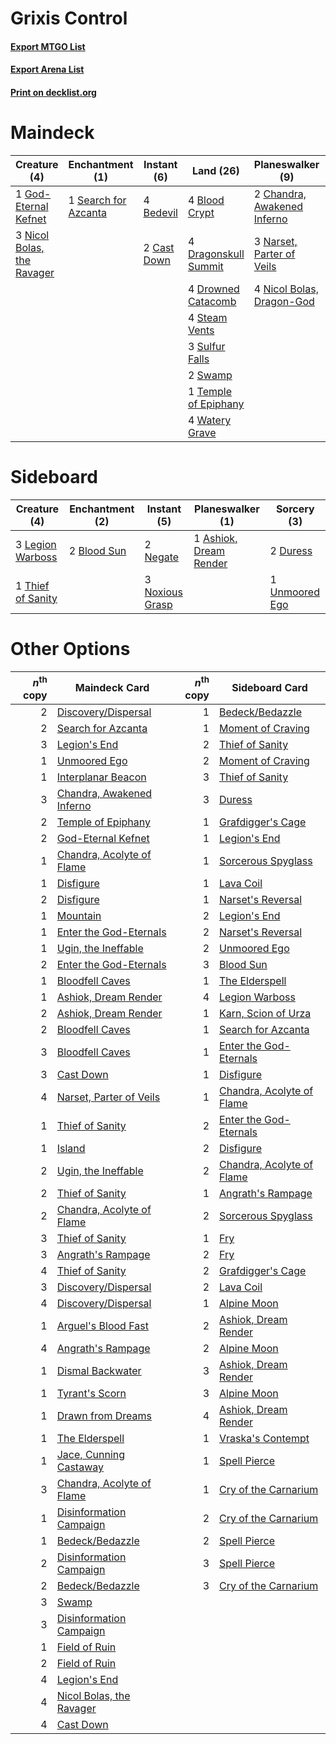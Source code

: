 # Grixis Control

#### [Export MTGO List](../collection/Grixis%20Control/Grixis%20Control.txt)
#### [Export Arena List](../collection/Grixis%20Control/Grixis%20Control_arena.txt)
#### [Print on decklist.org](http://decklist.org/?deckmain=2%09Angrath's%20Rampage%0A4%09Bedevil%0A4%09Blood%20Crypt%0A2%09Cast%20Down%0A2%09Chandra,%20Awakened%20Inferno%0A3%09Cry%20of%20the%20Carnarium%0A1%09Discovery/Dispersal%0A4%09Dragonskull%20Summit%0A4%09Drowned%20Catacomb%0A1%09God-Eternal%20Kefnet%0A2%09Legion's%20End%0A3%09Narset,%20Parter%20of%20Veils%0A4%09Nicol%20Bolas,%20Dragon-God%0A3%09Nicol%20Bolas,%20the%20Ravager%0A2%09Ritual%20of%20Soot%0A1%09Search%20for%20Azcanta%0A4%09Steam%20Vents%0A3%09Sulfur%20Falls%0A2%09Swamp%0A1%09Temple%20of%20Epiphany%0A4%09Thought%20Erasure%0A4%09Watery%20Grave&deckside=1%09Ashiok,%20Dream%20Render%0A2%09Blood%20Sun%0A2%09Duress%0A3%09Legion%20Warboss%0A2%09Negate%0A3%09Noxious%20Grasp%0A1%09Thief%20of%20Sanity%0A1%09Unmoored%20Ego)
# Maindeck

|                                            Creature (4)                                             |                                        Enchantment (1)                                        |                                     Instant (6)                                      |                                           Land (26)                                           |                                           Planeswalker (9)                                           |                                          Sorcery (14)                                           |
|-----------------------------------------------------------------------------------------------------|-----------------------------------------------------------------------------------------------|--------------------------------------------------------------------------------------|-----------------------------------------------------------------------------------------------|------------------------------------------------------------------------------------------------------|-------------------------------------------------------------------------------------------------|
|1 [God-Eternal Kefnet](http://gatherer.wizards.com/Pages/Card/Details.aspx?multiverseid=460980)      |1 [Search for Azcanta](http://gatherer.wizards.com/Pages/Card/Details.aspx?multiverseid=435226)|4 [Bedevil](http://gatherer.wizards.com/Pages/Card/Details.aspx?multiverseid=457301)  |4 [Blood Crypt](http://gatherer.wizards.com/Pages/Card/Details.aspx?multiverseid=97102)        |2 [Chandra, Awakened Inferno](http://gatherer.wizards.com/Pages/Card/Details.aspx?multiverseid=466881)|2 [Angrath's Rampage](http://gatherer.wizards.com/Pages/Card/Details.aspx?multiverseid=461112)   |
|3 [Nicol Bolas, the Ravager](http://gatherer.wizards.com/Pages/Card/Details.aspx?multiverseid=447354)|                                                                                               |2 [Cast Down](http://gatherer.wizards.com/Pages/Card/Details.aspx?multiverseid=442969)|4 [Dragonskull Summit](http://gatherer.wizards.com/Pages/Card/Details.aspx?multiverseid=420909)|3 [Narset, Parter of Veils](http://gatherer.wizards.com/Pages/Card/Details.aspx?multiverseid=460988)  |3 [Cry of the Carnarium](http://gatherer.wizards.com/Pages/Card/Details.aspx?multiverseid=457214)|
|                                                                                                     |                                                                                               |                                                                                      |4 [Drowned Catacomb](http://gatherer.wizards.com/Pages/Card/Details.aspx?multiverseid=430633)  |4 [Nicol Bolas, Dragon-God](http://gatherer.wizards.com/Pages/Card/Details.aspx?multiverseid=463947)  |1 [Discovery/Dispersal](http://gatherer.wizards.com/Pages/Card/Details.aspx?multiverseid=452973) |
|                                                                                                     |                                                                                               |                                                                                      |4 [Steam Vents](http://gatherer.wizards.com/Pages/Card/Details.aspx?multiverseid=405109)       |                                                                                                      |2 [Legion's End](http://gatherer.wizards.com/Pages/Card/Details.aspx?multiverseid=466860)        |
|                                                                                                     |                                                                                               |                                                                                      |3 [Sulfur Falls](http://gatherer.wizards.com/Pages/Card/Details.aspx?multiverseid=443135)      |                                                                                                      |2 [Ritual of Soot](http://gatherer.wizards.com/Pages/Card/Details.aspx?multiverseid=452834)      |
|                                                                                                     |                                                                                               |                                                                                      |2 [Swamp](http://gatherer.wizards.com/Pages/Card/Details.aspx?multiverseid=439858)             |                                                                                                      |4 [Thought Erasure](http://gatherer.wizards.com/Pages/Card/Details.aspx?multiverseid=452956)     |
|                                                                                                     |                                                                                               |                                                                                      |1 [Temple of Epiphany](http://gatherer.wizards.com/Pages/Card/Details.aspx?multiverseid=442808)|                                                                                                      |                                                                                                 |
|                                                                                                     |                                                                                               |                                                                                      |4 [Watery Grave](http://gatherer.wizards.com/Pages/Card/Details.aspx?multiverseid=405114)      |                                                                                                      |                                                                                                 |


# Sideboard

|                                        Creature (4)                                        |                                   Enchantment (2)                                    |                                       Instant (5)                                        |                                        Planeswalker (1)                                         |                                       Sorcery (3)                                       |
|--------------------------------------------------------------------------------------------|--------------------------------------------------------------------------------------|------------------------------------------------------------------------------------------|-------------------------------------------------------------------------------------------------|-----------------------------------------------------------------------------------------|
|3 [Legion Warboss](http://gatherer.wizards.com/Pages/Card/Details.aspx?multiverseid=452859) |2 [Blood Sun](http://gatherer.wizards.com/Pages/Card/Details.aspx?multiverseid=439749)|2 [Negate](http://gatherer.wizards.com/Pages/Card/Details.aspx?multiverseid=423707)       |1 [Ashiok, Dream Render](http://gatherer.wizards.com/Pages/Card/Details.aspx?multiverseid=461155)|2 [Duress](http://gatherer.wizards.com/Pages/Card/Details.aspx?multiverseid=14557)       |
|1 [Thief of Sanity](http://gatherer.wizards.com/Pages/Card/Details.aspx?multiverseid=452955)|                                                                                      |3 [Noxious Grasp](http://gatherer.wizards.com/Pages/Card/Details.aspx?multiverseid=466864)|                                                                                                 |1 [Unmoored Ego](http://gatherer.wizards.com/Pages/Card/Details.aspx?multiverseid=452962)|


# Other Options

|*n*<sup>th</sup> copy|                                           Maindeck Card                                            |*n*<sup>th</sup> copy|                                           Sideboard Card                                           |
|--------------------:|----------------------------------------------------------------------------------------------------|--------------------:|----------------------------------------------------------------------------------------------------|
|                    2|[Discovery/Dispersal](http://gatherer.wizards.com/Pages/Card/Details.aspx?multiverseid=452973)      |                    1|[Bedeck/Bedazzle](http://gatherer.wizards.com/Pages/Card/Details.aspx?multiverseid=457365)          |
|                    2|[Search for Azcanta](http://gatherer.wizards.com/Pages/Card/Details.aspx?multiverseid=435226)       |                    1|[Moment of Craving](http://gatherer.wizards.com/Pages/Card/Details.aspx?multiverseid=439736)        |
|                    3|[Legion's End](http://gatherer.wizards.com/Pages/Card/Details.aspx?multiverseid=466860)             |                    2|[Thief of Sanity](http://gatherer.wizards.com/Pages/Card/Details.aspx?multiverseid=452955)          |
|                    1|[Unmoored Ego](http://gatherer.wizards.com/Pages/Card/Details.aspx?multiverseid=452962)             |                    2|[Moment of Craving](http://gatherer.wizards.com/Pages/Card/Details.aspx?multiverseid=439736)        |
|                    1|[Interplanar Beacon](http://gatherer.wizards.com/Pages/Card/Details.aspx?multiverseid=461174)       |                    3|[Thief of Sanity](http://gatherer.wizards.com/Pages/Card/Details.aspx?multiverseid=452955)          |
|                    3|[Chandra, Awakened Inferno](http://gatherer.wizards.com/Pages/Card/Details.aspx?multiverseid=466881)|                    3|[Duress](http://gatherer.wizards.com/Pages/Card/Details.aspx?multiverseid=14557)                    |
|                    2|[Temple of Epiphany](http://gatherer.wizards.com/Pages/Card/Details.aspx?multiverseid=442808)       |                    1|[Grafdigger's Cage](http://gatherer.wizards.com/Pages/Card/Details.aspx?multiverseid=278452)        |
|                    2|[God-Eternal Kefnet](http://gatherer.wizards.com/Pages/Card/Details.aspx?multiverseid=460980)       |                    1|[Legion's End](http://gatherer.wizards.com/Pages/Card/Details.aspx?multiverseid=466860)             |
|                    1|[Chandra, Acolyte of Flame](http://gatherer.wizards.com/Pages/Card/Details.aspx?multiverseid=466880)|                    1|[Sorcerous Spyglass](http://gatherer.wizards.com/Pages/Card/Details.aspx?multiverseid=435407)       |
|                    1|[Disfigure](http://gatherer.wizards.com/Pages/Card/Details.aspx?multiverseid=442076)                |                    1|[Lava Coil](http://gatherer.wizards.com/Pages/Card/Details.aspx?multiverseid=452858)                |
|                    2|[Disfigure](http://gatherer.wizards.com/Pages/Card/Details.aspx?multiverseid=442076)                |                    1|[Narset's Reversal](http://gatherer.wizards.com/Pages/Card/Details.aspx?multiverseid=460989)        |
|                    1|[Mountain](http://gatherer.wizards.com/Pages/Card/Details.aspx?multiverseid=439859)                 |                    2|[Legion's End](http://gatherer.wizards.com/Pages/Card/Details.aspx?multiverseid=466860)             |
|                    1|[Enter the God-Eternals](http://gatherer.wizards.com/Pages/Card/Details.aspx?multiverseid=461123)   |                    2|[Narset's Reversal](http://gatherer.wizards.com/Pages/Card/Details.aspx?multiverseid=460989)        |
|                    1|[Ugin, the Ineffable](http://gatherer.wizards.com/Pages/Card/Details.aspx?multiverseid=460929)      |                    2|[Unmoored Ego](http://gatherer.wizards.com/Pages/Card/Details.aspx?multiverseid=452962)             |
|                    2|[Enter the God-Eternals](http://gatherer.wizards.com/Pages/Card/Details.aspx?multiverseid=461123)   |                    3|[Blood Sun](http://gatherer.wizards.com/Pages/Card/Details.aspx?multiverseid=439749)                |
|                    1|[Bloodfell Caves](http://gatherer.wizards.com/Pages/Card/Details.aspx?multiverseid=433168)          |                    1|[The Elderspell](http://gatherer.wizards.com/Pages/Card/Details.aspx?multiverseid=461016)           |
|                    1|[Ashiok, Dream Render](http://gatherer.wizards.com/Pages/Card/Details.aspx?multiverseid=461155)     |                    4|[Legion Warboss](http://gatherer.wizards.com/Pages/Card/Details.aspx?multiverseid=452859)           |
|                    2|[Ashiok, Dream Render](http://gatherer.wizards.com/Pages/Card/Details.aspx?multiverseid=461155)     |                    1|[Karn, Scion of Urza](http://gatherer.wizards.com/Pages/Card/Details.aspx?multiverseid=442889)      |
|                    2|[Bloodfell Caves](http://gatherer.wizards.com/Pages/Card/Details.aspx?multiverseid=433168)          |                    1|[Search for Azcanta](http://gatherer.wizards.com/Pages/Card/Details.aspx?multiverseid=435226)       |
|                    3|[Bloodfell Caves](http://gatherer.wizards.com/Pages/Card/Details.aspx?multiverseid=433168)          |                    1|[Enter the God-Eternals](http://gatherer.wizards.com/Pages/Card/Details.aspx?multiverseid=461123)   |
|                    3|[Cast Down](http://gatherer.wizards.com/Pages/Card/Details.aspx?multiverseid=442969)                |                    1|[Disfigure](http://gatherer.wizards.com/Pages/Card/Details.aspx?multiverseid=442076)                |
|                    4|[Narset, Parter of Veils](http://gatherer.wizards.com/Pages/Card/Details.aspx?multiverseid=460988)  |                    1|[Chandra, Acolyte of Flame](http://gatherer.wizards.com/Pages/Card/Details.aspx?multiverseid=466880)|
|                    1|[Thief of Sanity](http://gatherer.wizards.com/Pages/Card/Details.aspx?multiverseid=452955)          |                    2|[Enter the God-Eternals](http://gatherer.wizards.com/Pages/Card/Details.aspx?multiverseid=461123)   |
|                    1|[Island](http://gatherer.wizards.com/Pages/Card/Details.aspx?multiverseid=439857)                   |                    2|[Disfigure](http://gatherer.wizards.com/Pages/Card/Details.aspx?multiverseid=442076)                |
|                    2|[Ugin, the Ineffable](http://gatherer.wizards.com/Pages/Card/Details.aspx?multiverseid=460929)      |                    2|[Chandra, Acolyte of Flame](http://gatherer.wizards.com/Pages/Card/Details.aspx?multiverseid=466880)|
|                    2|[Thief of Sanity](http://gatherer.wizards.com/Pages/Card/Details.aspx?multiverseid=452955)          |                    1|[Angrath's Rampage](http://gatherer.wizards.com/Pages/Card/Details.aspx?multiverseid=461112)        |
|                    2|[Chandra, Acolyte of Flame](http://gatherer.wizards.com/Pages/Card/Details.aspx?multiverseid=466880)|                    2|[Sorcerous Spyglass](http://gatherer.wizards.com/Pages/Card/Details.aspx?multiverseid=435407)       |
|                    3|[Thief of Sanity](http://gatherer.wizards.com/Pages/Card/Details.aspx?multiverseid=452955)          |                    1|[Fry](http://gatherer.wizards.com/Pages/Card/Details.aspx?multiverseid=466894)                      |
|                    3|[Angrath's Rampage](http://gatherer.wizards.com/Pages/Card/Details.aspx?multiverseid=461112)        |                    2|[Fry](http://gatherer.wizards.com/Pages/Card/Details.aspx?multiverseid=466894)                      |
|                    4|[Thief of Sanity](http://gatherer.wizards.com/Pages/Card/Details.aspx?multiverseid=452955)          |                    2|[Grafdigger's Cage](http://gatherer.wizards.com/Pages/Card/Details.aspx?multiverseid=278452)        |
|                    3|[Discovery/Dispersal](http://gatherer.wizards.com/Pages/Card/Details.aspx?multiverseid=452973)      |                    2|[Lava Coil](http://gatherer.wizards.com/Pages/Card/Details.aspx?multiverseid=452858)                |
|                    4|[Discovery/Dispersal](http://gatherer.wizards.com/Pages/Card/Details.aspx?multiverseid=452973)      |                    1|[Alpine Moon](http://gatherer.wizards.com/Pages/Card/Details.aspx?multiverseid=447264)              |
|                    1|[Arguel's Blood Fast](http://gatherer.wizards.com/Pages/Card/Details.aspx?multiverseid=439316)      |                    2|[Ashiok, Dream Render](http://gatherer.wizards.com/Pages/Card/Details.aspx?multiverseid=461155)     |
|                    4|[Angrath's Rampage](http://gatherer.wizards.com/Pages/Card/Details.aspx?multiverseid=461112)        |                    2|[Alpine Moon](http://gatherer.wizards.com/Pages/Card/Details.aspx?multiverseid=447264)              |
|                    1|[Dismal Backwater](http://gatherer.wizards.com/Pages/Card/Details.aspx?multiverseid=420908)         |                    3|[Ashiok, Dream Render](http://gatherer.wizards.com/Pages/Card/Details.aspx?multiverseid=461155)     |
|                    1|[Tyrant's Scorn](http://gatherer.wizards.com/Pages/Card/Details.aspx?multiverseid=461152)           |                    3|[Alpine Moon](http://gatherer.wizards.com/Pages/Card/Details.aspx?multiverseid=447264)              |
|                    1|[Drawn from Dreams](http://gatherer.wizards.com/Pages/Card/Details.aspx?multiverseid=466810)        |                    4|[Ashiok, Dream Render](http://gatherer.wizards.com/Pages/Card/Details.aspx?multiverseid=461155)     |
|                    1|[The Elderspell](http://gatherer.wizards.com/Pages/Card/Details.aspx?multiverseid=461016)           |                    1|[Vraska's Contempt](http://gatherer.wizards.com/Pages/Card/Details.aspx?multiverseid=435283)        |
|                    1|[Jace, Cunning Castaway](http://gatherer.wizards.com/Pages/Card/Details.aspx?multiverseid=435212)   |                    1|[Spell Pierce](http://gatherer.wizards.com/Pages/Card/Details.aspx?multiverseid=425876)             |
|                    3|[Chandra, Acolyte of Flame](http://gatherer.wizards.com/Pages/Card/Details.aspx?multiverseid=466880)|                    1|[Cry of the Carnarium](http://gatherer.wizards.com/Pages/Card/Details.aspx?multiverseid=457214)     |
|                    1|[Disinformation Campaign](http://gatherer.wizards.com/Pages/Card/Details.aspx?multiverseid=452917)  |                    2|[Cry of the Carnarium](http://gatherer.wizards.com/Pages/Card/Details.aspx?multiverseid=457214)     |
|                    1|[Bedeck/Bedazzle](http://gatherer.wizards.com/Pages/Card/Details.aspx?multiverseid=457365)          |                    2|[Spell Pierce](http://gatherer.wizards.com/Pages/Card/Details.aspx?multiverseid=425876)             |
|                    2|[Disinformation Campaign](http://gatherer.wizards.com/Pages/Card/Details.aspx?multiverseid=452917)  |                    3|[Spell Pierce](http://gatherer.wizards.com/Pages/Card/Details.aspx?multiverseid=425876)             |
|                    2|[Bedeck/Bedazzle](http://gatherer.wizards.com/Pages/Card/Details.aspx?multiverseid=457365)          |                    3|[Cry of the Carnarium](http://gatherer.wizards.com/Pages/Card/Details.aspx?multiverseid=457214)     |
|                    3|[Swamp](http://gatherer.wizards.com/Pages/Card/Details.aspx?multiverseid=439858)                    |                     |                                                                                                    |
|                    3|[Disinformation Campaign](http://gatherer.wizards.com/Pages/Card/Details.aspx?multiverseid=452917)  |                     |                                                                                                    |
|                    1|[Field of Ruin](http://gatherer.wizards.com/Pages/Card/Details.aspx?multiverseid=435415)            |                     |                                                                                                    |
|                    2|[Field of Ruin](http://gatherer.wizards.com/Pages/Card/Details.aspx?multiverseid=435415)            |                     |                                                                                                    |
|                    4|[Legion's End](http://gatherer.wizards.com/Pages/Card/Details.aspx?multiverseid=466860)             |                     |                                                                                                    |
|                    4|[Nicol Bolas, the Ravager](http://gatherer.wizards.com/Pages/Card/Details.aspx?multiverseid=447354) |                     |                                                                                                    |
|                    4|[Cast Down](http://gatherer.wizards.com/Pages/Card/Details.aspx?multiverseid=442969)                |                     |                                                                                                    |


